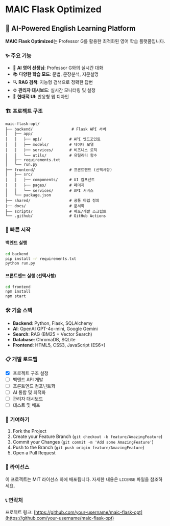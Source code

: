 # MAIC Flask Optimized

## 🤖 AI-Powered English Learning Platform

**MAIC Flask Optimized**는 Professor G를 활용한 최적화된 영어 학습 플랫폼입니다.

### ✨ 주요 기능

- 🎯 **AI 영어 선생님**: Professor G와의 실시간 대화
- 📚 **다양한 학습 모드**: 문법, 문장분석, 지문설명
- 🔍 **RAG 검색**: 지능형 검색으로 정확한 답변
- ⚙️ **관리자 대시보드**: 실시간 모니터링 및 설정
- 🎨 **현대적 UI**: 반응형 웹 디자인

### 🏗️ 프로젝트 구조

```
maic-flask-opt/
├── backend/                 # Flask API 서버
│   ├── app/
│   │   ├── api/            # API 엔드포인트
│   │   ├── models/         # 데이터 모델
│   │   ├── services/       # 비즈니스 로직
│   │   └── utils/          # 유틸리티 함수
│   ├── requirements.txt
│   └── run.py
├── frontend/               # 프론트엔드 (선택사항)
│   ├── src/
│   │   ├── components/     # UI 컴포넌트
│   │   ├── pages/          # 페이지
│   │   └── services/       # API 서비스
│   └── package.json
├── shared/                 # 공통 타입 정의
├── docs/                   # 문서화
├── scripts/                # 배포/개발 스크립트
└── .github/                # GitHub Actions
```

### 🚀 빠른 시작

#### 백엔드 실행
```bash
cd backend
pip install -r requirements.txt
python run.py
```

#### 프론트엔드 실행 (선택사항)
```bash
cd frontend
npm install
npm start
```

### 🛠️ 기술 스택

- **Backend**: Python, Flask, SQLAlchemy
- **AI**: OpenAI GPT-4o-mini, Google Gemini
- **Search**: RAG (BM25 + Vector Search)
- **Database**: ChromaDB, SQLite
- **Frontend**: HTML5, CSS3, JavaScript (ES6+)

### 📋 개발 로드맵

- [x] 프로젝트 구조 설정
- [ ] 백엔드 API 개발
- [ ] 프론트엔드 컴포넌트화
- [ ] AI 통합 및 최적화
- [ ] 관리자 대시보드
- [ ] 테스트 및 배포

### 🤝 기여하기

1. Fork the Project
2. Create your Feature Branch (`git checkout -b feature/AmazingFeature`)
3. Commit your Changes (`git commit -m 'Add some AmazingFeature'`)
4. Push to the Branch (`git push origin feature/AmazingFeature`)
5. Open a Pull Request

### 📄 라이선스

이 프로젝트는 MIT 라이선스 하에 배포됩니다. 자세한 내용은 `LICENSE` 파일을 참조하세요.

### 📞 연락처

프로젝트 링크: [https://github.com/your-username/maic-flask-opt](https://github.com/your-username/maic-flask-opt)
